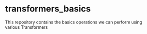 # transformers_basics
This repository contains the basics operations we can perform using various Transformers
